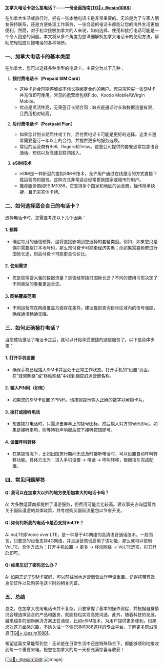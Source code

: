 **加拿大电话卡怎么接电话？——一份全面指南[[TG💪+ @esim1088](https://t.me/s/esim1088)]**

在加拿大生活或旅行时，拥有一张本地电话卡是非常重要的。无论是为了与家人朋友保持联系，还是方便处理工作事务，一张合适的电话卡都能让您的海外生活更加便利。然而，对于初次接触加拿大的人来说，如何选择、使用和接打电话可能是一个令人困惑的问题。本文将从多个角度为您详细解析加拿大电话卡的使用方法，帮助您轻松应对接电话的各种场景。

### 一、加拿大电话卡的基本类型

在加拿大，您可以选择多种类型的电话卡，主要分为以下几种：

1. **预付费电话卡（Prepaid SIM Card）**
   - 这种卡适合短期停留或不想长期绑定合约的用户。您只需购买一张SIM卡并充值即可使用。常见的运营商包括Fido、Koodo Mobile和Virgin Mobile。
   - 优点是灵活性高，无需签订长期合同；缺点是通话时长和数据流量有限，且费用相对较高。

2. **后付费电话卡（Postpaid Plan）**
   - 如果您计划长期居住或工作，后付费电话卡可能是更好的选择。这类卡通常需要签订一年以上的合约，并提供更多的服务选项。
   - 常见的运营商有Bell、Rogers和Telus。这些公司提供的套餐通常包含语音通话、短信以及高速互联网接入。

3. **eSIM技术**
   - eSIM是一种新型的虚拟SIM卡技术，允许用户通过在线激活的方式直接下载运营商的服务。这种方式非常适合经常更换国家或城市的用户。
   - 推荐服务商如ESIM1088，它支持多个国家和地区的运营商，操作简单快捷，且无需实体卡槽。

### 二、如何选择适合自己的电话卡？

选择电话卡时，您需要考虑以下几个因素：

#### 1. 预算
   - 确定每月的通信预算，这将直接影响到您选择的套餐类型。例如，如果您只是偶尔需要拨打本地号码，那么预付费卡可能更经济实惠；而如果需要频繁进行国际长途，则后付费卡可能更具性价比。

#### 2. 使用需求
   - 您是否需要大量的数据流量？是否经常拨打国际长途？不同的使用习惯决定了不同类型的套餐更适合您。

#### 3. 网络覆盖范围
   - 不同运营商在网络覆盖方面存在差异。建议提前查询目标区域内的信号强度，确保通讯畅通无阻。

### 三、如何正确接打电话？

当您成功激活了电话卡之后，就可以开始享受便捷的通信服务了。以下是具体步骤：

#### 1. 打开手机设置
   - 确保手机已经插入SIM卡并且处于正常工作状态。打开手机的“设置”页面，在“蜂窝网络”或“移动网络”中找到相应的运营商名称。

#### 2. 输入PIN码（如有）
   - 如果您的SIM卡设置了PIN码，请按照提示输入正确的数字以解锁卡片。

#### 3. 拨打或接听电话
   - 想要拨打电话时，只需点击屏幕上的拨号图标，然后输入对方的号码即可。如果是接听来电，则等待铃声响起后按下接听按钮即可。

#### 4. 设置呼叫转移
   - 在某些情况下，比如出国旅行期间无法及时接听电话时，可以设置自动呼叫转移功能。具体方法为：进入手机设置 -> 电话 -> 呼叫转移，根据指引完成配置。

### 四、常见问题解答

#### Q: 我可以在加拿大以外的地方使用加拿大的电话卡吗？
A: 大多数运营商都提供了漫游服务，但费用可能会比较高。建议事先咨询运营商关于国际漫游的具体政策，并考虑购买国际流量包以节省开支。

#### Q: 如何判断我的电话卡是否支持VoLTE？
A: VoLTE即Voice over LTE，是一种基于4G网络的高清语音通话技术。一般而言，只要您的设备支持4G网络，并且运营商也启用了该功能，那么就可以使用VoLTE。具体方法为：打开手机设置 -> 更多 -> 移动网络 -> VoLTE选项，将其开启即可。

#### Q: 如果忘记了密码怎么办？
A: 如果忘记了SIM卡密码，可以前往当地运营商营业厅申请重置。记得携带有效身份证件以及购买电话卡时的相关凭证。

### 五、总结

总之，在加拿大使用电话卡并不复杂，只要掌握了基本的操作流程，并根据自身情况合理选择适合的产品和服务，就能轻松实现高效沟通。此外，随着科技的发展，越来越多的创新解决方案正在涌现，比如eSIM技术，为用户提供更多便利。如果您对这方面感兴趣，不妨关注一下像ESIM1088这样的专业平台，了解更多前沿信息[[TG💪+ @esim1088](https://t.me/s/esim1088)]。

希望这篇文章能帮到您！无论是在日常生活中还是特殊场合下，都能够顺利地接收到每一个重要来电。祝您在加拿大的每一天都充满惊喜与收获！

[[TG💪+ @esim1088](https://t.me/s/esim1088) ![Image](https://i.postimg.cc/4NQfJmqS/Snipaste-2025-05-13-00-14-12.png)]